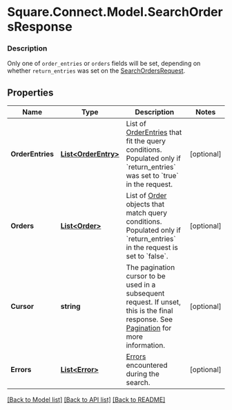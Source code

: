 # Square.Connect.Model.SearchOrdersResponse

### Description

Only one of `order_entries` or `orders` fields will be set, depending on whether `return_entries` was set on the [SearchOrdersRequest](#type-searchorderrequest).

## Properties

Name | Type | Description | Notes
------------ | ------------- | ------------- | -------------
**OrderEntries** | [**List&lt;OrderEntry&gt;**](OrderEntry.md) | List of [OrderEntries](#type-orderentry) that fit the query conditions. Populated only if &#x60;return_entries&#x60; was set to &#x60;true&#x60; in the request. | [optional] 
**Orders** | [**List&lt;Order&gt;**](Order.md) | List of [Order](#type-order) objects that match query conditions. Populated only if &#x60;return_entries&#x60; in the request is set to &#x60;false&#x60;. | [optional] 
**Cursor** | **string** | The pagination cursor to be used in a subsequent request. If unset, this is the final response. See [Pagination](/basics/api101/pagination) for more information. | [optional] 
**Errors** | [**List&lt;Error&gt;**](Error.md) | [Errors](#type-error) encountered during the search. | [optional] 



[[Back to Model list]](../README.md#documentation-for-models) [[Back to API list]](../README.md#documentation-for-api-endpoints) [[Back to README]](../README.md)

